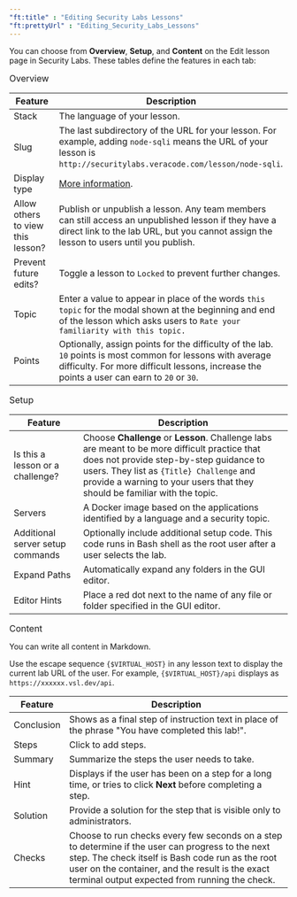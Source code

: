 ```yaml
---
"ft:title" : "Editing Security Labs Lessons"
"ft:prettyUrl" : "Editing_Security_Labs_Lessons"
---
```

You can choose from **Overview**, **Setup**, and **Content** on the Edit lesson page in Security Labs. These tables define the features in each tab:

<p><span style="font-size: medium;">Overview</span></p>

| Feature | Description|
| --- | --- |
| Stack | The language of your lesson. |
| Slug | The last subdirectory of the URL for your lesson. For example, adding `node-sqli` means the URL of your lesson is `http://securitylabs.veracode.com/lesson/node-sqli`. |
| Display type | [More information](https://docs.veracode.com/r/Choosing_Display_Types_in_Security_Labs_Lessons). |
| Allow others to view this lesson? | Publish or unpublish a lesson. Any team members can still access an unpublished lesson if they have a direct link to the lab URL, but you cannot assign the lesson to users until you publish. |
| Prevent future edits? | Toggle a lesson to `Locked` to prevent further changes. |
| Topic | Enter a value to appear in place of the words `this topic` for the modal shown at the beginning and end of the lesson which asks users to `Rate your familiarity with this topic.` |
| Points | Optionally, assign points for the difficulty of the lab. `10` points is most common for lessons with average difficulty. For more difficult lessons, increase the points a user can earn to `20` or `30`. |

<p><span style="font-size: medium;">Setup</span></p>

| Feature | Description|
| --- | --- |
| Is this a lesson or a challenge? | Choose **Challenge** or **Lesson**. Challenge labs are meant to be more difficult practice that does not provide step-by-step guidance to users. They list as `{Title} Challenge` and provide a warning to your users that they should be familiar with the topic. |
| Servers | A Docker image based on the applications identified by a language and a security topic. |
| Additional server setup commands | Optionally include additional setup code. This code runs in Bash shell as the root user after a user selects the lab. |
| Expand Paths | Automatically expand any folders in the GUI editor. |
| Editor Hints | Place a red dot next to the name of any file or folder specified in the GUI editor. |

<p><span style="font-size: medium;">Content</span></p>

You can write all content in Markdown.

Use the escape sequence `{$VIRTUAL_HOST}` in any lesson text to display the current lab URL of the user. For example,  `{$VIRTUAL_HOST}/api` displays as `https://xxxxxx.vsl.dev/api`.

| Feature | Description|
| --- | --- |
| Conclusion | Shows as a final step of instruction text in place of the phrase "You have completed this lab!". |
| Steps | Click to add steps. |
| Summary | Summarize the steps the user needs to take. |
| Hint |  Displays if the user has been on a step for a long time, or tries to click **Next** before completing a step. |
| Solution | Provide a solution for the step that is visible only to administrators. |
| Checks | Choose to run checks every few seconds on a step to determine if the user can progress to the next step. The check itself is Bash code run as the root user on the container, and the result is the exact terminal output expected from running the check. |
